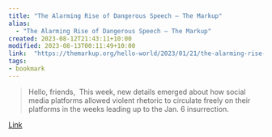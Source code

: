 ```yaml
---
title: "The Alarming Rise of Dangerous Speech – The Markup"
alias:
  - "The Alarming Rise of Dangerous Speech – The Markup"
created: 2023-08-12T21:43:11+10:00
modified: 2023-08-13T00:11:49+10:00
link:  "https://themarkup.org/hello-world/2023/01/21/the-alarming-rise-of-dangerous-speech"
tags:
- bookmark
---
```


> Hello, friends,  This week, new details emerged about how social media platforms allowed violent rhetoric to circulate freely on their platforms in the weeks leading up to the Jan. 6 insurrection.

[Link](https://themarkup.org/hello-world/2023/01/21/the-alarming-rise-of-dangerous-speech)